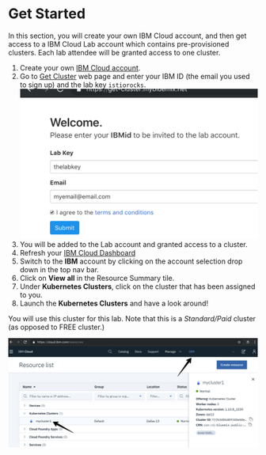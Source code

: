 # Get Started
In this section, you will create your own IBM Cloud account, and then get access to a IBM Cloud Lab account which contains pre-provisioned clusters. Each lab attendee will be granted access to one cluster. 

1. Create your own [IBM Cloud account](https://cloud.ibm.com).
2. Go to [Get Cluster](https://get-cluster.mybluemix.net) web page and enter your IBM ID (the email you used to sign up) and the lab key `istiorocks`. ![](README_images/get-cluster.png)
3. You will be added to the Lab account and granted access to a cluster.
4. Refresh your [IBM Cloud Dashboard](https://cloud.ibm.com)
5. Switch to the **IBM** account by clicking on the account selection drop down in the top nav bar. 
6. Click on **View all** in the Resource Summary tile.
7. Under **Kubernetes Clusters**, click on the cluster that has been assigned to you.
8. Launch the **Kubernetes Clusters** and have a look around! 

You will use this cluster for this lab. Note that this is a *Standard/Paid* cluster (as opposed to FREE cluster.)

![](README_images/dashboard.png)